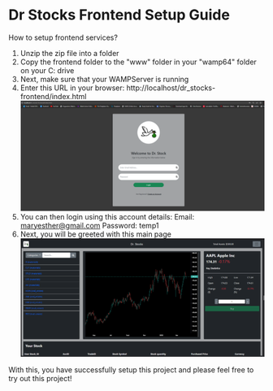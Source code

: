 # Dr Stocks Frontend Setup Guide
How to setup frontend services?
1. Unzip the zip file into a folder
2. Copy the frontend folder to the "www" folder in your "wamp64" folder on your C: drive
3. Next, make sure that your WAMPServer is running
4. Enter this URL in your browser:
http://localhost/dr_stocks-frontend/index.html
![](/readme_img/login_page.png)
5. You can then login using this account details:
    Email: maryesther@gmail.com
    Password: temp1
6. Next, you will be greeted with this main page
![](/readme_img/main_page.png)

With this, you have successfully setup this project and please feel free to try out this project!